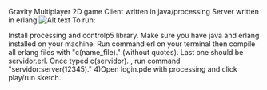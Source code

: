 Gravity
Multiplayer 2D game Client written in java/processing Server written in erlang
![Alt text](https://i.gyazo.com/456df555664f78464bc44fe073b10a75.png "Game screenshot")
To run:

Install processing and controlp5 library.
Make sure you have java and erlang installed on your machine.
Run command erl on your terminal then compile all erlang files with "c(name_file)." (without quotes). Last one should be servidor.erl. Once typed c(servidor). , run command "servidor:server(12345)." 4)Open login.pde with processing and click play/run sketch.
